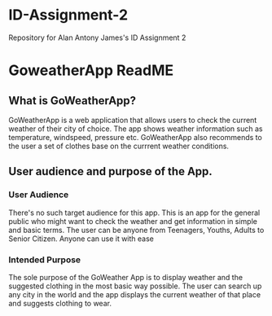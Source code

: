 # ID-Assignment-2
Repository for Alan Antony James's ID Assignment 2
# GoweatherApp ReadME
## What is GoWeatherApp?
GoWeatherApp is a web application that allows users to check the current weather of their city of choice. The app shows weather information such as temperature, windspeed, pressure etc. GoWeatherApp also recommends to the user a set of clothes base on the currrent weather conditions.
## User audience and purpose of the App.
### User Audience
There's no such target audience for this app. This is an app for the general public who might want to check the weather and get information in simple and basic terms. The user can be anyone from Teenagers, Youths, Adults to Senior Citizen. Anyone can use it with ease
### Intended Purpose
The sole purpose of the GoWeather App is to display weather and the suggested clothing in the most basic way possible. The user can search up any city in the world and the app displays the current weather of that place and suggests clothing to wear.


